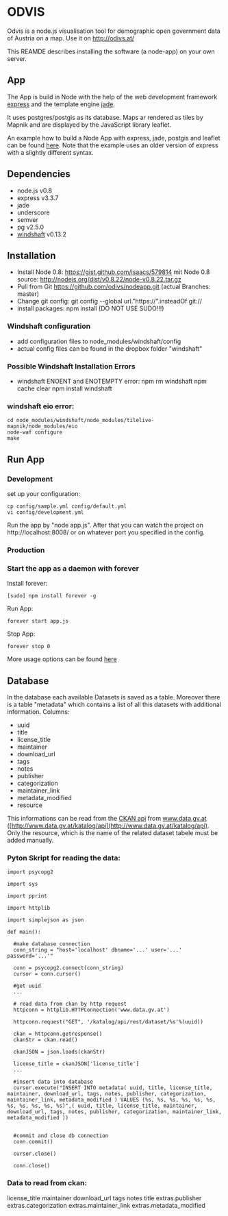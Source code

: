 # ODVIS

Odvis is a node.js visualisation tool for demographic open government data of Austria on a map.
Use it on http://odivs.at/

This REAMDE describes installing the software (a node-app) on your own server.

## App

The App is build in Node with the help of the web development framework 
[express](https://npmjs.org/package/express) and the template 
engine [jade](https://npmjs.org/package/jade). 

It uses postgres/postgis as its database. Maps ar rendered as tiles by Mapnik and are displayed by the JavaScript 
library leaflet. 

An example how to build a Node App with express, jade, 
postgis and leaflet can be found [here](http://boomphisto.blogspot.de/2011/07/nodejs-express-leaflet-postgis-awesome.html). 
Note that the example uses an older version of express with a slightly different syntax.


## Dependencies
* node.js v0.8
* express v3.3.7
* jade
* underscore
* semver
* pg v2.5.0
* [windshaft](https://github.com/CartoDB/Windshaft) v0.13.2


## Installation

* Install Node 0.8: https://gist.github.com/isaacs/579814 mit Node 0.8 source: http://nodejs.org/dist/v0.8.22/node-v0.8.22.tar.gz
* Pull from Git https://github.com/odivs/nodeapp.git (actual Branches: master)
* Change git config: git config --global url."https://".insteadOf git://
* install packages: npm install (DO NOT USE SUDO!!!)

### Windshaft configuration
* add configuration files to node_modules/windshaft/config
* actual config files can be found in the dropbox folder "windshaft"

### Possible Windshaft Installation Errors

* windshaft ENOENT and ENOTEMPTY error:
	npm rm windshaft
	npm cache clear
	npm install windshaft

### windshaft eio error:
	cd node_modules/windshaft/node_modules/tilelive-mapnik/node_modules/eio
	node-waf configure
	make


## Run App

### Development

set up your configuration:

    cp config/sample.yml config/default.yml
    vi config/development.yml

Run the app by "node app.js". After that you can watch the project on http://localhost:8008/
or on whatever port you specified in the config.

### Production

### Start the app as a daemon with forever

Install forever:

    [sudo] npm install forever -g

Run App:

    forever start app.js

Stop App:

    forever stop 0

More usage options can be found [here](https://npmjs.org/package/forever)



## Database

In the database each available Datasets is saved as a table. 
Moreover there is a table "metadata" which contains a list of all this datasets with additional information.  Columns:

* uuid
* title
* license_title
* maintainer
* download_url
* tags
* notes
* publisher
* categorization
* maintainer_link
* metadata_modified
* resource

This informations can be read from the 
[CKAN api](http://ckan.readthedocs.org/en/ckan-1.7.1/api-v2.html) 
from www.data.gv.at ([http://www.data.gv.at/katalog/api](http://www.data.gv.at/katalog/api). 
Only the resource, which is the name of the related dataset tabele must be added manually.

### Pyton Skript for reading the data:

	import psycopg2
	
	import sys
		
	import pprint
		
	import httplib
		
	import simplejson as json

	def main():

	  #make database connection
	  conn_string = "host='localhost' dbname='...' user='...' password='...'"

	  conn = psycopg2.connect(conn_string)
	  cursor = conn.cursor()

	  #get uuid
	  ...

	  # read data from ckan by http request
	  httpconn = httplib.HTTPConnection('www.data.gv.at')
		
	  httpconn.request("GET", '/katalog/api/rest/dataset/%s'%(uuid))
		
	  ckan = httpconn.getresponse()
	  ckanStr = ckan.read()		
		
	  ckanJSON = json.loads(ckanStr)	

	  license_title = ckanJSON['license_title']
	  ...

	  #insert data into database
	  cursor.execute("INSERT INTO metadata( uuid, title, license_title, maintainer, download_url, tags, notes, publisher, categorization, maintainer_link, metadata_modified ) VALUES (%s, %s, %s, %s, %s, %s, %s, %s, %s, %s, %s)",( uuid, title, license_title, maintainer, download_url, tags, notes, publisher, categorization, maintainer_link, metadata_modified ))


	  #commit and close db connection
	  conn.commit()
	
	  cursor.close()
	
	  conn.close()


### Data to read from ckan:
license_title
maintainer
download_url
tags
notes
title
extras.publisher
extras.categorization
extras.maintainer_link
extras.metadata_modified